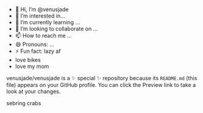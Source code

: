 - 👋 Hi, I’m @venusjade
- 👀 I’m interested in...
- 🌱 I’m currently learning ...
- 💞️ I’m looking to collaborate on ...
- 📫 How to reach me ...
- 😄 Pronouns: ... 
- ⚡ Fun fact: lazy af
- love bikes
- love my mom


venusjade/venusjade is a ✨ special ✨ repository because its `README.md` (this file) appears on your GitHub profile.
You can click the Preview link to take a look at your changes.

sebring
crabs

